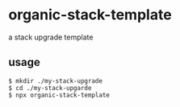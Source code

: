 # organic-stack-template

a stack upgrade template

## usage

```
$ mkdir ./my-stack-upgrade
$ cd ./my-stack-upgarde
$ npx organic-stack-template
```
